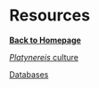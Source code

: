 # Resources
[**Back to Homepage**](index.md)

[*Platynereis* culture](culture.md)

[Databases](database.md)


